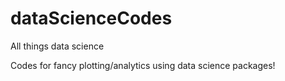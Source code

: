 # dataScienceCodes
All things data science


Codes for fancy plotting/analytics using data science packages!
